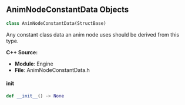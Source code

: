 ## AnimNodeConstantData Objects

```python
class AnimNodeConstantData(StructBase)
```

Any constant class data an anim node uses should be derived from this type.

**C++ Source:**

- **Module**: Engine
- **File**: AnimNodeConstantData.h

<a id="unreal.AnimNodeConstantData.__init__"></a>

#### __init__

```python
def __init__() -> None
```

<a id="unreal.PerBoneBlendWeights"></a>